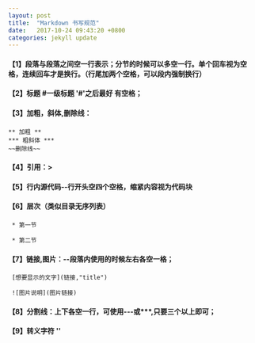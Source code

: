 ```yaml
---
layout: post
title:  "Markdown 书写规范"
date:   2017-10-24 09:43:20 +0800
categories: jekyll update
---
```


#### 【1】段落与段落之间空一行表示；分节的时候可以多空一行。单个回车视为空格，连续回车才是换行。（行尾加两个空格，可以段内强制换行）
#### 【2】标题 #一级标题 '#'之后最好 有空格；
#### 【3】加粗，斜体,删除线：

    ** 加粗 **  
    *** 粗斜体 ***
    ~~删除线~~

#### 【4】引用：>
#### 【5】行内源代码--行开头空四个空格，缩紧内容视为代码块
#### 【6】层次（类似目录无序列表）

     * 第一节

     * 第二节

#### 【7】链接,图片：--段落内使用的时候左右各空一格；

     [想要显示的文字](链接,"title")

     ![图片说明](图片链接)

#### 【8】分割线：上下各空一行，可使用---或***,只要三个以上即可；

#### 【9】转义字符 '\' 
